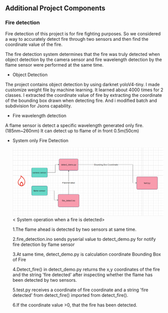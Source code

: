 
## Additional Project Components
### Fire detection

Fire detection of this project is for fire fighting purposes. So we considered a way to accurately detect fire through two sensors and then find the coordinate value of the fire.

The fire detection system determines that the fire was truly detected when object detection by the camera sensor and fire wavelength detection by the flame sensor were performed at the same time.

* Object Detection

The project contains object detection by using darknet yoloV4-tiny. 
I made customize weight file by machine learning. 
It learned about 4000 times for 2 classes. 
I extracted the coordinate value of fire by extracting the coordinate of the bounding box drawn when detecting fire.
And i modified batch and subdivision for Jsons capability.



* Fire wavelength detection

A flame sensor is detect a specific wavelength generated only fire.(185nm~260nm) It can detect up to flame of in front 0.5m(50cm)
  
  
* System only Fire Detection  

  <img src = https://github.com/yongscode/Fire-Detected-by-two-senser-/blob/main/data.PNG>
                                           < System operation when a fire is detected>
  
  
  
  1.The flame ahead is detected by two sensors at same time.
  
  2.fire_detection.ino sends pyserial value to  detect_demo.py for notify fire detection by flame sensor
  
  3.At same time, detect_demo.py is calculation coordinate Bounding Box of Fire
  
  4.Detect_fire() in detect_demo.py returns the x,y coordinates of the fire and the string 'fire detected' after inspecting whether the flame has been detected by two  sensors.
  
  5.test.py receives a coordinate of fire coordinate and a string 'fire detected' from detect_fire() imported from detect_fire().
  
  6.If the coordinate value >0, that the fire has been detected.
  
 
